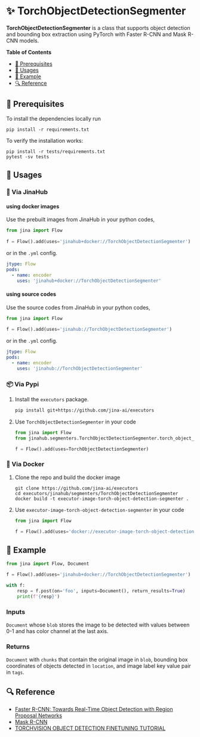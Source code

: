 # ✨ TorchObjectDetectionSegmenter

**TorchObjectDetectionSegmenter** is a class that supports object detection and bounding box extraction using PyTorch with Faster R-CNN and Mask R-CNN models.

<!-- START doctoc generated TOC please keep comment here to allow auto update -->
<!-- DON'T EDIT THIS SECTION, INSTEAD RE-RUN doctoc TO UPDATE -->
**Table of Contents**

- [🌱 Prerequisites](#-prerequisites)
- [🚀 Usages](#-usages)
- [🎉️ Example](#%EF%B8%8F-example)
- [🔍️ Reference](#%EF%B8%8F-reference)

<!-- END doctoc generated TOC please keep comment here to allow auto update -->

## 🌱 Prerequisites

To install the dependencies locally run 
```
pip install -r requirements.txt
```

To verify the installation works:
```
pip install -r tests/requirements.txt
pytest -sv tests
```

## 🚀 Usages

### 🚚 Via JinaHub

#### using docker images
Use the prebuilt images from JinaHub in your python codes, 

```python
from jina import Flow
	
f = Flow().add(uses='jinahub+docker://TorchObjectDetectionSegmenter')
```

or in the `.yml` config.
	
```yaml
jtype: Flow
pods:
  - name: encoder
    uses: 'jinahub+docker://TorchObjectDetectionSegmenter'
```

#### using source codes
Use the source codes from JinaHub in your python codes,

```python
from jina import Flow
	
f = Flow().add(uses='jinahub://TorchObjectDetectionSegmenter')
```

or in the `.yml` config.

```yaml
jtype: Flow
pods:
  - name: encoder
    uses: 'jinahub://TorchObjectDetectionSegmenter'
```


### 📦️ Via Pypi

1. Install the `executors` package.

	```bash
	pip install git+https://github.com/jina-ai/executors
	```

1. Use `TorchObjectDetectionSegmenter` in your code

	```python
	from jina import Flow
	from jinahub.segmenters.TorchObjectDetectionSegmenter.torch_object_detection_segmenter import TorchObjectDetectionSegmenter
	
	f = Flow().add(uses=TorchObjectDetectionSegmenter)
	```


### 🐳 Via Docker

1. Clone the repo and build the docker image

	```shell
	git clone https://github.com/jina-ai/executors
	cd executors/jinahub/segmenters/TorchObjectDetectionSegmenter
	docker build -t executor-image-torch-object-detection-segmenter .
	```

1. Use `executor-image-torch-object-detection-segmenter` in your code

	```python
	from jina import Flow
	
	f = Flow().add(uses='docker://executor-image-torch-object-detection-segmenter:latest')
	```
	

## 🎉️ Example 


```python
from jina import Flow, Document

f = Flow().add(uses='jinahub+docker://TorchObjectDetectionSegmenter')

with f:
    resp = f.post(on='foo', inputs=Document(), return_results=True)
	print(f'{resp}')
```

### Inputs 

`Document` whose `blob` stores the image to be detected with values between 0-1 and has color channel at the last axis.

### Returns

`Document` with `chunks` that contain the original image in `blob`, bounding box coordinates of objects detected in `location`, and image label key value pair in `tags`.


## 🔍️ Reference
- [Faster R-CNN: Towards Real-Time Object Detection with Region Proposal Networks](https://arxiv.org/abs/1506.01497)
- [Mask R-CNN](https://arxiv.org/abs/1703.06870)
- [TORCHVISION OBJECT DETECTION FINETUNING TUTORIAL](https://pytorch.org/tutorials/intermediate/torchvision_tutorial.html)

